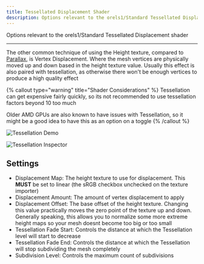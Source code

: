 ```yaml
---
title: Tessellated Displacement Shader
description: Options relevant to the orels1/Standard Tessellated Displacement shader
---
```


Options relevant to the orels1/Standard Tessellated Displacement shader

---

The other common technique of using the Height texture, compared to [Parallax](/docs/orl-standard/base-shader#parallax), is Vertex Displacement. Where the mesh vertices are physically moved up and down based in the height texture value. Usually this effect is also paired with tessellation, as otherwise there won't be enough vertices to produce a high quality effect

{% callout type="warning" title="Shader Considerations" %}
Tessellation can get expensive fairly quickly, so its not recommended to use tessellation factors beyond 10 too much

Older AMD GPUs are also known to have issues with Tessellation, so it might be a good idea to have this as an option on a toggle
{% /callout %}

![Tessellation Demo](/img/docs/orl-standard/tessellation/tessellation-demo.png "Tessellation Demo")

![Tessellation Inspector](/img/docs/orl-standard/tessellation/tessellation-inspector.png "Tessellation Inspector")

## Settings

- Displacement Map: The height texture to use for displacement. This **MUST** be set to linear (the sRGB checkbox unchecked on the texture importer)
- Displacement Amount: The amount of vertex displacement to apply
- Displacement Offset: The base offset of the height texture. Changing this value practically moves the zero point of the texture up and down. Generally speaking, this allows you to normalize some more extreme height maps so your mesh doesnt become too big or too small
- Tessellation Fade Start: Controls the distance at which the Tessellation level will start to decrease
- Tessellation Fade End: Controls the distance at which the Tessellation will stop subdividing the mesh completely
- Subdivision Level: Controls the maximum count of subdivisions